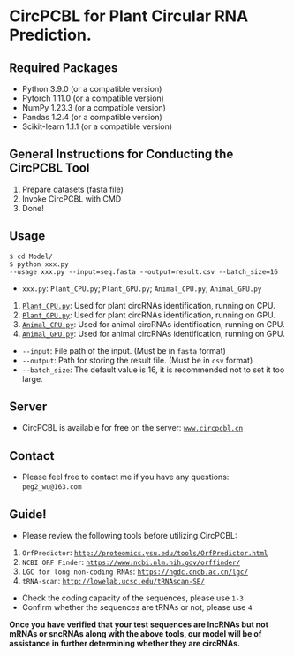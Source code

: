 # CircPCBL for Plant Circular RNA Prediction. 

## Required Packages 

* Python 3.9.0 (or a compatible version) 
* Pytorch 1.11.0 (or a compatible version) 
* NumPy 1.23.3 (or a compatible version) 
* Pandas 1.2.4 (or a compatible version) 
* Scikit-learn 1.1.1 (or a compatible version) 

## General Instructions for Conducting the CircPCBL Tool 

1. Prepare datasets (fasta file) 
2. Invoke CircPCBL with CMD 
3. Done! 

## Usage 
``` 
$ cd Model/ 
$ python xxx.py 
--usage xxx.py --input=seq.fasta --output=result.csv --batch_size=16 
``` 

* `xxx.py`: `Plant_CPU.py`; `Plant_GPU.py`; `Animal_CPU.py`; `Animal_GPU.py` 
1. [`Plant_CPU.py`](./Model/Plant_CPU.py): Used for plant circRNAs identification, running on CPU.  
2. [`Plant_GPU.py`](./Model/Plant_GPU.py): Used for plant circRNAs identification, running on GPU. 
3. [`Animal_CPU.py`](./Model/Animal_CPU.py): Used for animal circRNAs identification, running on CPU. 
4. [`Animal_GPU.py`](./Model/Animal_GPU.py): Used for animal circRNAs identification, running on GPU. 
* `--input`: File path of the input. (Must be in `fasta` format) 
* `--output`: Path for storing the result file. (Must be in `csv` format) 
* `--batch_size`: The default value is 16, it is recommended not to set it too large.

## Server
* CircPCBL is available for free on the server: [`www.circpcbl.cn`](http://circpcbl.cn/#/)

## Contact
* Please feel free to contact me if you have any questions: `peg2_wu@163.com`

## Guide!
* Please review the following tools before utilizing CircPCBL:  
1. `OrfPredictor`: [`http://proteomics.ysu.edu/tools/OrfPredictor.html`](http://proteomics.ysu.edu/tools/OrfPredictor.html) 
2. `NCBI ORF Finder`: [`https://www.ncbi.nlm.nih.gov/orffinder/`](https://www.ncbi.nlm.nih.gov/orffinder/)   
3. `LGC for long non-coding RNAs`: [`https://ngdc.cncb.ac.cn/lgc/`](https://ngdc.cncb.ac.cn/lgc/) 
4. `tRNA-scan`: [`http://lowelab.ucsc.edu/tRNAscan-SE/`](http://lowelab.ucsc.edu/tRNAscan-SE/) 

* Check the coding capacity of the sequences, please use `1-3` 
* Confirm whether the sequences are tRNAs or not, please use `4` 

**Once you have verified that your test sequences are lncRNAs but not mRNAs or sncRNAs along with the above tools, our model will be of assistance in further determining whether they are circRNAs.**  